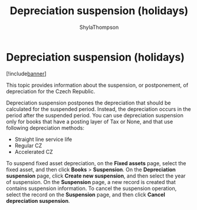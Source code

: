 ﻿---
# required metadata

title: Depreciation suspension (holidays)
description: This topic provides information about the suspension, or postponement, of depreciation for the Czech Republic.
author: ShylaThompson
manager: AnnBe
ms.date: 04/04/2017
ms.topic: article
ms.prod: 
ms.service: Dynamics365Operations
ms.technology: 

# optional metadata

# ms.search.form: 
# ROBOTS: 
audience: Application User
# ms.devlang: 
# ms.reviewer: 81
ms.search.scope: Operations, Core
# ms.tgt_pltfrm: 
ms.custom: 265124
ms.assetid: 638660f3-6a42-4a37-b90c-576feb15e1a4
ms.search.region: Czech Republic
# ms.search.industry: 
ms.author: epopov
ms.search.validFrom: 2016-11-30
ms.dyn365.ops.version: Version 1611

---

# Depreciation suspension (holidays)

[!include[banner](../includes/banner.md)]


This topic provides information about the suspension, or postponement, of depreciation for the Czech Republic.

Depreciation suspension postpones the depreciation that should be calculated for the suspended period. Instead, the depreciation occurs in the period after the suspended period. You can use depreciation suspension only for books that have a posting layer of Tax or None, and that use following depreciation methods:

-   Straight line service life
-   Regular CZ
-   Accelerated CZ

To suspend fixed asset depreciation, on the **Fixed assets** page, select the fixed asset, and then click **Books** &gt; **Suspension**. On the **Depreciation suspension** page, click **Create new suspension**, and then select the year of suspension. On the **Suspension** page, a new record is created that contains suspension information. To cancel the suspension operation, select the record on the **Suspension** page, and then click **Cancel depreciation suspension**.


